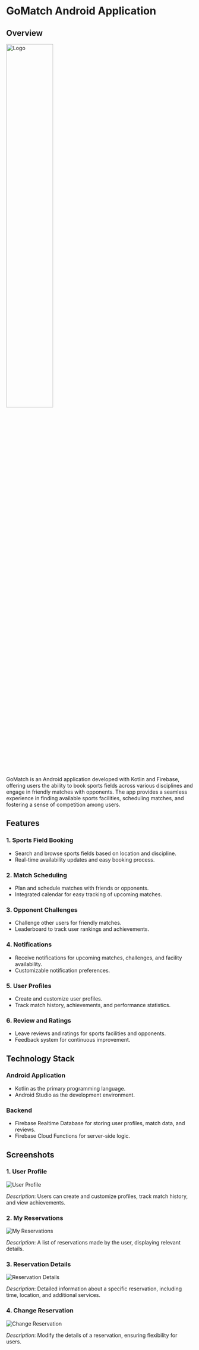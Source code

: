 # GoMatch Android Application


## Overview

<img src="screens/logo.png" alt="Logo" width="50%"/>

GoMatch is an Android application developed with Kotlin and Firebase, offering users the ability to book sports fields across various disciplines and engage in friendly matches with opponents. The app provides a seamless experience in finding available sports facilities, scheduling matches, and fostering a sense of competition among users.

## Features

### 1. Sports Field Booking
   - Search and browse sports fields based on location and discipline.
   - Real-time availability updates and easy booking process.

### 2. Match Scheduling
   - Plan and schedule matches with friends or opponents.
   - Integrated calendar for easy tracking of upcoming matches.

### 3. Opponent Challenges
   - Challenge other users for friendly matches.
   - Leaderboard to track user rankings and achievements.

### 4. Notifications
   - Receive notifications for upcoming matches, challenges, and facility availability.
   - Customizable notification preferences.

### 5. User Profiles
   - Create and customize user profiles.
   - Track match history, achievements, and performance statistics.

### 6. Review and Ratings
   - Leave reviews and ratings for sports facilities and opponents.
   - Feedback system for continuous improvement.

## Technology Stack

### Android Application
   - Kotlin as the primary programming language.
   - Android Studio as the development environment.

### Backend
   - Firebase Realtime Database for storing user profiles, match data, and reviews.
   - Firebase Cloud Functions for server-side logic.


## Screenshots

### 1. User Profile
![User Profile](screens/user_profile.png)

*Description*: Users can create and customize profiles, track match history, and view achievements.

### 2. My Reservations
![My Reservations](screens/my_reservation.png)

*Description*: A list of reservations made by the user, displaying relevant details.

### 3. Reservation Details
![Reservation Details](screens/reservation_details.png)

*Description*: Detailed information about a specific reservation, including time, location, and additional services.

### 4. Change Reservation
![Change Reservation](screens/change_reservation.png)

*Description*: Modify the details of a reservation, ensuring flexibility for users.
